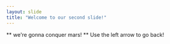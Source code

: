 ```yaml
---
layout: slide
title: "Welcome to our second slide!"
---
```

** we're gonna conquer mars! **
Use the left arrow to go back!
